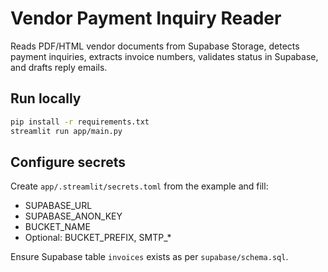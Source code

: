 # Vendor Payment Inquiry Reader

Reads PDF/HTML vendor documents from Supabase Storage, detects payment inquiries, extracts invoice numbers, validates status in Supabase, and drafts reply emails.

## Run locally

```bash
pip install -r requirements.txt
streamlit run app/main.py
```

## Configure secrets

Create `app/.streamlit/secrets.toml` from the example and fill:

- SUPABASE_URL
- SUPABASE_ANON_KEY
- BUCKET_NAME
- Optional: BUCKET_PREFIX, SMTP_*

Ensure Supabase table `invoices` exists as per `supabase/schema.sql`.
